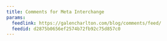 ```yaml
---
title: Comments for Meta Interchange
params:
  feedlink: https://galencharlton.com/blog/comments/feed/
  feedid: d2875b0656ef2574b72fb92c75d857c0
---
```

